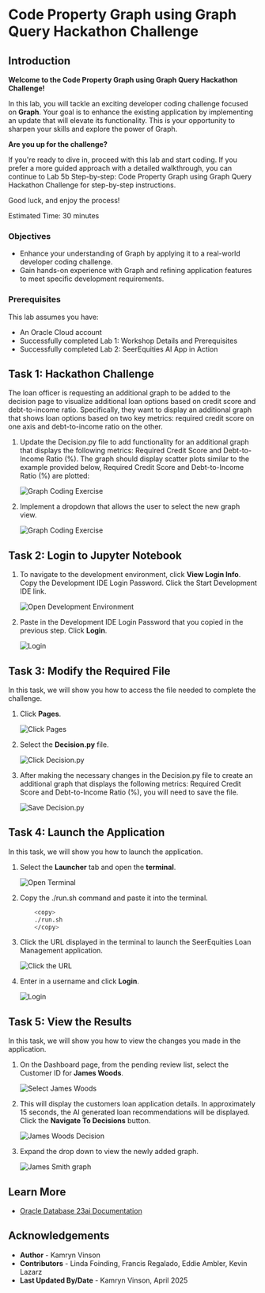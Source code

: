 # Code Property Graph using Graph Query Hackathon Challenge

## Introduction

**Welcome to the Code Property Graph using Graph Query Hackathon Challenge!**

In this lab, you will tackle an exciting developer coding challenge focused on **Graph**. Your goal is to enhance the existing application by implementing an update that will elevate its functionality. This is your opportunity to sharpen your skills and explore the power of Graph.

**Are you up for the challenge?**

If you're ready to dive in, proceed with this lab and start coding. If you prefer a more guided approach with a detailed walkthrough, you can continue to Lab 5b Step-by-step: Code Property Graph using Graph Query Hackathon Challenge for step-by-step instructions.

Good luck, and enjoy the process!

Estimated Time: 30 minutes

### Objectives
* Enhance your understanding of Graph by applying it to a real-world developer coding challenge.
* Gain hands-on experience with Graph and refining application features to meet specific development requirements.


### Prerequisites

This lab assumes you have:
* An Oracle Cloud account
* Successfully completed Lab 1: Workshop Details and Prerequisites
* Successfully completed Lab 2: SeerEquities AI App in Action

## Task 1: Hackathon Challenge

The loan officer is requesting an additional graph to be added to the decision page to visualize additional loan options based on credit score and debt-to-income ratio. Specifically, they want to display an additional graph that shows loan options based on two key metrics: required credit score on one axis and debt-to-income ratio on the other.

1. Update the Decision.py file to add functionality for an additional graph that displays the following metrics: Required Credit Score and Debt-to-Income Ratio (%). The graph should display scatter plots similar to the example provided below, Required Credit Score and Debt-to-Income Ratio (%) are plotted:

    ![Graph Coding Exercise](./images/graph-exercise.png " ")

2. Implement a dropdown that allows the user to select the new graph view.

    ![Graph Coding Exercise](./images/graph-dropdown.png " ")

## Task 2: Login to Jupyter Notebook

1. To navigate to the development environment, click **View Login Info**. Copy the Development IDE Login Password. Click the Start Development IDE link.

    ![Open Development Environment](./images/dev-env.png " ")

2. Paste in the Development IDE Login Password that you copied in the previous step. Click **Login**.

    ![Login](./images/jupyter-login.png " ")

## Task 3: Modify the Required File

In this task, we will show you how to access the file needed to complete the challenge.

1. Click **Pages**.

    ![Click Pages](./images/click-pages.png " ")

2. Select the **Decision.py** file.

    ![Click Decision.py](./images/decision-py.png " ")

3. After making the necessary changes in the Decision.py file to create an additional graph that displays the following metrics: Required Credit Score and Debt-to-Income Ratio (%), you will need to save the file.

    ![Save Decision.py](./images/save-decision-py.png " ")

## Task 4: Launch the Application

In this task, we will show you how to launch the application.

1. Select the **Launcher** tab and open the **terminal**.

    ![Open Terminal](./images/open-terminal.png " ")

2. Copy the ./run.sh command and paste it into the terminal.

    ````bash
        <copy>
        ./run.sh
        </copy>
    ````

3. Click the URL displayed in the terminal to launch the SeerEquities Loan Management application.

    ![Click the URL](./images/click-url.png " ")

4. Enter in a username and click **Login**.

    ![Login](./images/login.png " ")

## Task 5: View the Results

In this task, we will show you how to view the changes you made in the application.

1. On the Dashboard page, from the pending review list, select the Customer ID for **James Woods**.

    ![Select James Woods](./images/james-woods.png " ")

2. This will display the customers loan application details. In approximately 15 seconds, the AI generated loan recommendations will be displayed. Click the **Navigate To Decisions** button.

    ![James Woods Decision](./images/james-woods-decision.png " ")

3. Expand the drop down to view the newly added graph.

    ![James Smith graph](./images/james-woods-graph.png " ")

## Learn More

* [Oracle Database 23ai Documentation](https://docs.oracle.com/en/database/oracle/oracle-database/23/)

## Acknowledgements
* **Author** - Kamryn Vinson
* **Contributors** -  Linda Foinding, Francis Regalado, Eddie Ambler, Kevin Lazarz
* **Last Updated By/Date** - Kamryn Vinson, April 2025
